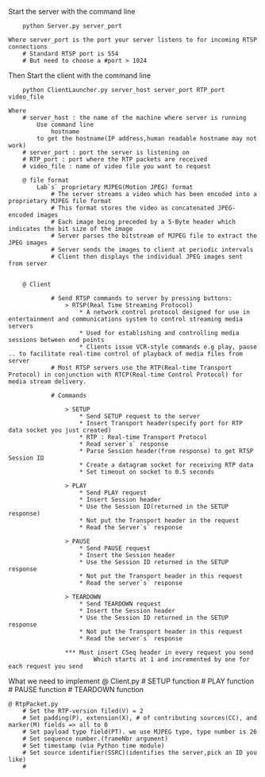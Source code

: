 Start the server with the command line
	
		python Server.py server_port
	
	Where server_port is the port your server listens to for incoming RTSP connections
		# Standard RTSP port is 554 
		# But need to choose a #port > 1024
	
Then 
	Start the client with the command line
		
		python ClientLauncher.py server_host server_port RTP_port video_file

	Where 
		# server_host : the name of the machine where server is running
            Use command line
                hostname
            to get the hostname(IP address,human readable hostname may not work)
		# server_port : port the server is listening on
		# RTP_port : port where the RTP packets are received
		# video_file : name of video file you want to request
	
		@ file format
			Lab`s` proprietary MJPEG(Motion JPEG) format
				# The server streams a video which has been encoded into a proprietary MJPEG file format
				# This format stores the video as concatenated JPEG-encoded images
				# Each image being preceded by a 5-Byte header which indicates the bit size of the image
				# Server parses the bitstream of MJPEG file to extract the JPEG images
				# Server sends the images to client at periodic intervals
				# Client then displays the individual JPEG images sent from server			
        

        @ Client 
            
                # Send RTSP commands to server by pressing buttons:
                    > RTSP(Real Time Streaming Protocol) 
                        * A network control protocol designed for use in entertainment and communications system to control streaming media servers
                        * Used for establishing and controlling media sessions between end points
                        * Clients issue VCR-style commands e.g play, pause .. to facilitate real-time control of playback of media files from server
                # Most RTSP servers use the RTP(Real-time Transport Protocol) in conjunction with RTCP(Real-time Control Protocol) for media stream delivery.
        
                # Commands
                    
                    > SETUP
                        * Send SETUP request to the server
                        * Insert Transport header(specify port for RTP data socket you just created)
                        * RTP : Real-time Transport Protocol
                        * Read server`s` response
                        * Parse Session header(from response) to get RTSP Session ID
                        * Create a datagram socket for receiving RTP data
                        * Set timeout on socket to 0.5 seconds
                
                    > PLAY
                        * Send PLAY request
                        * Insert Session header
                        * Use the Session ID(returned in the SETUP response)
                        * Not put the Transport header in the request
                        * Read the Server`s` response

                    > PAUSE 
                        * Send PAUSE request
                        * Insert the Session header
                        * Use the Session ID returned in the SETUP response
                        * Not put the Transport header in this request
                        * Read the server`s` response

                    > TEARDOWN
                        * Send TEARDOWN request
                        * Insert the Session header
                        * Use the Session ID returned in the SETUP response
                        * Not put the Transport header in this request
                        * Read the server`s` response

                    *** Must insert CSeq header in every request you send
                            Which starts at 1 and incremented by one for each request you send

What we need to implement
    @ Client.py
        # SETUP function
        # PLAY function
        # PAUSE function
        # TEARDOWN function

    @ RtpPacket.py
        # Set the RTP-version filed(V) = 2
        # Set padding(P), extension(X), # of contributing sources(CC), and marker(M) fields => all to 0
        # Set payload type field(PT). we use MJPEG type, type number is 26
        # Set sequence number.(frameNbr argument)
        # Set timestamp (via Python time module)
        # Set source identifier(SSRC)(identifies the server,pick an ID you like)
        # 

    
